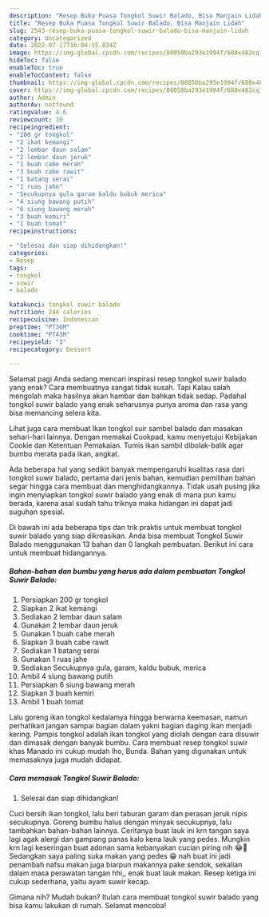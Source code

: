 ```yaml
---
description: "Resep Buka Puasa Tongkol Suwir Balado, Bisa Manjain Lidah"
title: "Resep Buka Puasa Tongkol Suwir Balado, Bisa Manjain Lidah"
slug: 2543-resep-buka-puasa-tongkol-suwir-balado-bisa-manjain-lidah
category: Uncategorized
date: 2022-07-17T16:04:15.834Z
image: https://img-global.cpcdn.com/recipes/80058ba293e1994f/680x482cq70/tongkol-suwir-balado-foto-resep-utama.jpg
hideToc: false
enableToc: true
enableTocContent: false
thumbnail: https://img-global.cpcdn.com/recipes/80058ba293e1994f/680x482cq70/tongkol-suwir-balado-foto-resep-utama.jpg
cover: https://img-global.cpcdn.com/recipes/80058ba293e1994f/680x482cq70/tongkol-suwir-balado-foto-resep-utama.jpg
author: Admin
authorAv: notfound
ratingvalue: 4.6
reviewcount: 10
recipeingredient:
- "200 gr tongkol"
- "2 ikat kemangi"
- "2 lembar daun salam"
- "2 lembar daun jeruk"
- "1 buah cabe merah"
- "3 buah cabe rawit"
- "1 batang serai"
- "1 ruas jahe"
- "Secukupnya gula garam kaldu bubuk merica"
- "4 siung bawang putih"
- "6 siung bawang merah"
- "3 buah kemiri"
- "1 buah tomat"
recipeinstructions:

- "Selesai dan siap dihidangkan!"
categories:
- Resep
tags:
- tongkol
- suwir
- balado

katakunci: tongkol suwir balado 
nutrition: 244 calories
recipecuisine: Indonesian
preptime: "PT36M"
cooktime: "PT43M"
recipeyield: "3"
recipecategory: Dessert

---
```



Selamat pagi Anda sedang mencari inspirasi resep tongkol suwir balado yang enak? Cara membuatnya sangat tidak susah. Tapi Kalau salah mengolah maka hasilnya akan hambar dan bahkan tidak sedap. Padahal tongkol suwir balado yang enak seharusnya punya aroma dan rasa yang bisa memancing selera kita.


Lihat juga cara membuat Ikan tongkol suir sambel balado dan masakan sehari-hari lainnya. Dengan memakai Cookpad, kamu menyetujui Kebijakan Cookie dan Ketentuan Pemakaian. Tumis ikan sambil dibolak-balik agar bumbu merata pada ikan, angkat.

Ada beberapa hal yang sedikit banyak mempengaruhi kualitas rasa dari tongkol suwir balado, pertama dari jenis bahan, kemudian pemilihan bahan segar hingga cara membuat dan menghidangkannya. Tidak usah pusing jika ingin menyiapkan tongkol suwir balado yang enak di mana pun kamu berada, karena asal sudah tahu triknya maka hidangan ini dapat jadi suguhan spesial.


Di bawah ini ada beberapa tips dan trik praktis untuk membuat tongkol suwir balado yang siap dikreasikan. Anda bisa membuat Tongkol Suwir Balado menggunakan 13 bahan dan 0 langkah pembuatan. Berikut ini cara untuk membuat hidangannya.

<!--inarticleads1-->

##### Bahan-bahan dan bumbu yang harus ada dalam pembuatan Tongkol Suwir Balado:

1. Persiapkan 200 gr tongkol
1. Siapkan 2 ikat kemangi
1. Sediakan 2 lembar daun salam
1. Gunakan 2 lembar daun jeruk
1. Gunakan 1 buah cabe merah
1. Siapkan 3 buah cabe rawit
1. Sediakan 1 batang serai
1. Gunakan 1 ruas jahe
1. Sediakan Secukupnya gula, garam, kaldu bubuk, merica
1. Ambil 4 siung bawang putih
1. Persiapkan 6 siung bawang merah
1. Siapkan 3 buah kemiri
1. Ambil 1 buah tomat


Lalu goreng ikan tongkol kedalamya hingga berwarna keemasan, namun perhatikan jangan sampai bagian dalam yakni bagian daging ikan menjadi kering. Pampis tongkol adalah ikan tongkol yang diolah dengan cara disuwir dan dimasak dengan banyak bumbu. Cara membuat resep tongkol suwir khas Manado ini cukup mudah lho, Bunda. Bahan yang digunakan untuk memasaknya juga mudah didapat. 

<!--inarticleads2-->

##### Cara memasak Tongkol Suwir Balado:


1. Selesai dan siap dihidangkan!

Cuci bersih ikan tongkol, lalu beri taburan garam dan perasan jeruk nipis secukupnya. Goreng bumbu halus dengan minyak secukupnya, lalu tambahkan bahan-bahan lainnya. Ceritanya buat lauk ini krn tangan saya lagi agak alergi dan gampang panas kalo kena lauk yang pedes. Mungkin krn lagi keseringan buat adonan sama kebanyakan cucian piring nih 😂🤭 Sedangkan saya paling suka makan yang pedes 😁 nah buat ini jadi penambah nafsu makan juga biarpun makannya pake sendok, sekalian dalam masa perawatan tangan hhi,, enak buat lauk makan. Resep ketiga ini cukup sederhana, yaitu ayam suwir kecap. 

Gimana nih? Mudah bukan? Itulah cara membuat tongkol suwir balado yang bisa kamu lakukan di rumah. Selamat mencoba!
